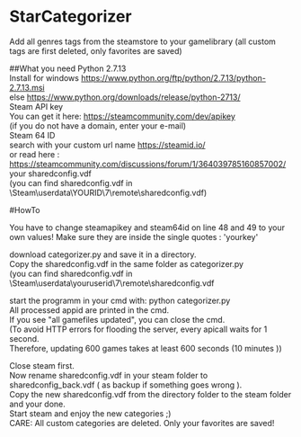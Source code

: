 # StarCategorizer
Add all genres tags from the steamstore to your gamelibrary
(all custom tags are first deleted, only favorites are saved)

##What you need
Python 2.7.13  
Install for windows https://www.python.org/ftp/python/2.7.13/python-2.7.13.msi      
else https://www.python.org/downloads/release/python-2713/        
Steam API key  
You can get it here: https://steamcommunity.com/dev/apikey  
(if you do not have a domain, enter your e-mail)  
Steam 64 ID    
search with your custom url name https://steamid.io/  
or read here : https://steamcommunity.com/discussions/forum/1/364039785160857002/  
your sharedconfig.vdf  
(you can find sharedconfig.vdf in \Steam\userdata\YOURID\7\remote\sharedconfig.vdf)  

#HowTo

You have to change steamapikey and steam64id on line 48 and 49 to your own values!
Make sure they are inside the single quotes : 'yourkey'   
 
download categorizer.py and save it in a directory.  
Copy the sharedconfig.vdf in the same folder as categorizer.py  
(you can find sharedconfig.vdf in \Steam\userdata\youruserid\7\remote\sharedconfig.vdf  

start the programm in your cmd with: python categorizer.py  
All processed appid are printed in the cmd.  
If you see "all gamefiles updated", you can close the cmd.  
(To avoid HTTP errors for flooding the server, every apicall waits for 1 second.  
Therefore, updating 600 games takes at least 600 seconds (10 minutes ))  

Close steam first.  
Now rename sharedconfig.vdf in your steam folder to sharedconfig_back.vdf ( as backup if something goes wrong ).  
Copy the new sharedconfig.vdf from the directory folder to the steam folder and your done.  
Start steam and enjoy the new categories ;)  
CARE: All custom categories are deleted. Only your favorites are saved!  



